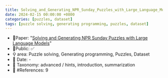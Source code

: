 ```yaml
---
title: Solving_and_Generating_NPR_Sunday_Puzzles_with_Large_Language_Models
date: 2024-02-15 00:00:00 +0800
categories: [puzzles, dataset]
tags: [puzzle solving, generating programming, puzzles, dataset]
---
```


- 📙Paper: "[Solving and Generating NPR Sunday Puzzles with Large Language Models](https://www.semanticscholar.org/paper/Solving-and-Generating-NPR-Sunday-Puzzles-with-Zhao-Anderson/1e5743366625128e225879dbcfb568f6b8f1bcdc)"
- 🔑Public: ✅
- ⚲ area: Puzzle solving, Generating programming, Puzzles, Dataset
- 📅 Date: -
- 🔎 Taxonomy: advanced / hints, introduction, summarization
- 📝 #References: 9
